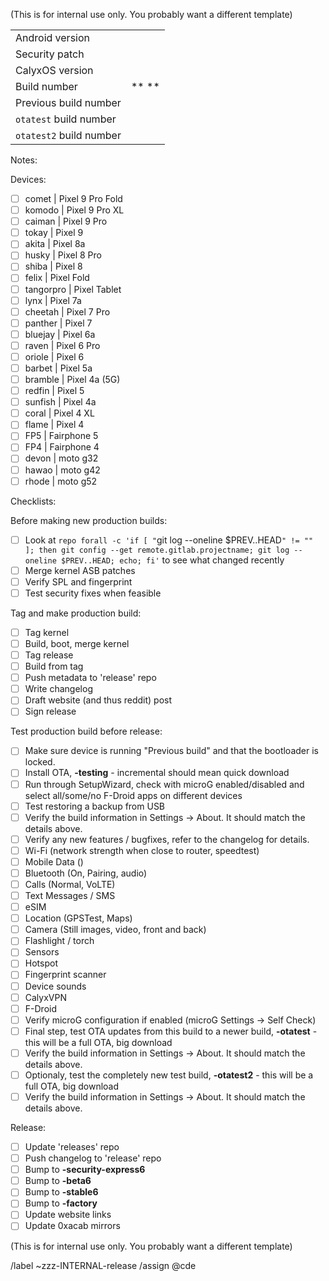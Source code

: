 (This is for internal use only. You probably want a different template)

|  |  |
| ------ | ------ |
| Android version |  |
| Security patch |  |
| CalyxOS version |  | 
| Build number | ** ** | 
| Previous build number |  |
| `otatest` build number |  | 
| `otatest2` build number |  | 

Notes:

Devices:
* [ ] comet | Pixel 9 Pro Fold
* [ ] komodo | Pixel 9 Pro XL
* [ ] caiman | Pixel 9 Pro
* [ ] tokay | Pixel 9
* [ ] akita | Pixel 8a
* [ ] husky | Pixel 8 Pro
* [ ] shiba | Pixel 8
* [ ] felix | Pixel Fold
* [ ] tangorpro | Pixel Tablet
* [ ] lynx | Pixel 7a
* [ ] cheetah | Pixel 7 Pro
* [ ] panther | Pixel 7
* [ ] bluejay | Pixel 6a
* [ ] raven | Pixel 6 Pro
* [ ] oriole | Pixel 6
* [ ] barbet | Pixel 5a
* [ ] bramble | Pixel 4a (5G)
* [ ] redfin | Pixel 5
* [ ] sunfish | Pixel 4a
* [ ] coral | Pixel 4 XL
* [ ] flame | Pixel 4
* [ ] FP5 | Fairphone 5
* [ ] FP4 | Fairphone 4
* [ ] devon | moto g32
* [ ] hawao | moto g42
* [ ] rhode | moto g52

Checklists:

Before making new production builds:
* [ ] Look at `repo forall -c 'if [ "`git log --oneline $PREV..HEAD`" != "" ]; then git config --get remote.gitlab.projectname; git log --oneline $PREV..HEAD; echo; fi'` to see what changed recently
* [ ] Merge kernel ASB patches
* [ ] Verify SPL and fingerprint
* [ ] Test security fixes when feasible

Tag and make production build:
* [ ] Tag kernel
* [ ] Build, boot, merge kernel
* [ ] Tag release
* [ ] Build from tag
* [ ] Push metadata to 'release' repo
* [ ] Write changelog
* [ ] Draft website (and thus reddit) post
* [ ] Sign release

Test production build before release:
* [ ] Make sure device is running "Previous build" and that the bootloader is locked.
* [ ] Install OTA, **-testing** - incremental should mean quick download
* [ ] Run through SetupWizard, check with microG enabled/disabled and select all/some/no F-Droid apps on different devices
* [ ] Test restoring a backup from USB
* [ ] Verify the build information in Settings -> About. It should match the details above.
* [ ] Verify any new features / bugfixes, refer to the changelog for details.
* [ ] Wi-Fi (network strength when close to router, speedtest)
* [ ] Mobile Data ()
* [ ] Bluetooth (On, Pairing, audio)
* [ ] Calls (Normal, VoLTE)
* [ ] Text Messages / SMS
* [ ] eSIM
* [ ] Location (GPSTest, Maps)
* [ ] Camera (Still images, video, front and back)
* [ ] Flashlight / torch
* [ ] Sensors
* [ ] Hotspot
* [ ] Fingerprint scanner
* [ ] Device sounds
* [ ] CalyxVPN
* [ ] F-Droid
* [ ] Verify microG configuration if enabled (microG Settings -> Self Check)
* [ ] Final step, test OTA updates from this build to a newer build, **-otatest** - this will be a full OTA, big download
* [ ] Verify the build information in Settings -> About. It should match the details above.
* [ ] Optionaly, test the completely new test build, **-otatest2** - this will be a full OTA, big download
* [ ] Verify the build information in Settings -> About. It should match the details above.

Release:
* [ ] Update 'releases' repo
* [ ] Push changelog to 'release' repo
* [ ] Bump to **-security-express6**
* [ ] Bump to **-beta6**
* [ ] Bump to **-stable6**
* [ ] Bump to **-factory**
* [ ] Update website links
* [ ] Update 0xacab mirrors

(This is for internal use only. You probably want a different template)

/label ~zzz-INTERNAL-release
/assign @cde
